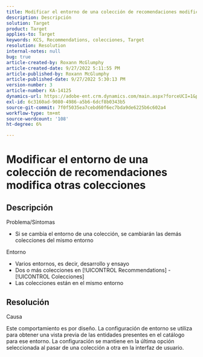 ```yaml
---
title: Modificar el entorno de una colección de recomendaciones modifica otras colecciones
description: Descripción
solution: Target
product: Target
applies-to: Target
keywords: KCS, Recommendations, colecciones, Target
resolution: Resolution
internal-notes: null
bug: true
article-created-by: Roxann McGlumphy
article-created-date: 9/27/2022 5:11:55 PM
article-published-by: Roxann McGlumphy
article-published-date: 9/27/2022 5:30:13 PM
version-number: 3
article-number: KA-14125
dynamics-url: https://adobe-ent.crm.dynamics.com/main.aspx?forceUCI=1&pagetype=entityrecord&etn=knowledgearticle&id=0196a277-873e-ed11-9db1-00224808613b
exl-id: 6c3160ad-9080-4986-a5b6-6dcf8b0343b5
source-git-commit: 7f0f5035ea7cebd60f6ec7bda9de6225b6c602a4
workflow-type: tm+mt
source-wordcount: '108'
ht-degree: 6%

---
```


# Modificar el entorno de una colección de recomendaciones modifica otras colecciones

## Descripción

Problema/Síntomas<br>
- Si se cambia el entorno de una colección, se cambiarán las demás colecciones del mismo entorno



Entorno
- Varios entornos, es decir, desarrollo y ensayo
- Dos o más colecciones en [!UICONTROL Recommendations] - [!UICONTROL Colecciones]
- Las colecciones están en el mismo entorno



## Resolución


Causa

Este comportamiento es por diseño. La configuración de entorno se utiliza para obtener una vista previa de las entidades presentes en el catálogo para ese entorno. La configuración se mantiene en la última opción seleccionada al pasar de una colección a otra en la interfaz de usuario.
